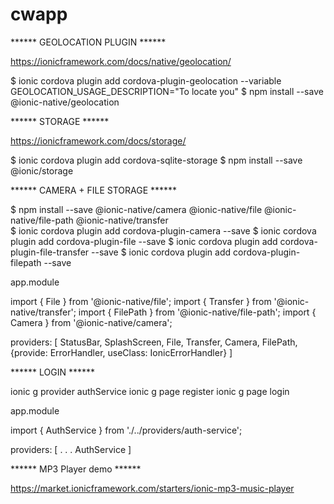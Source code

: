 # cwapp


****** GEOLOCATION PLUGIN ******

https://ionicframework.com/docs/native/geolocation/

$ ionic cordova plugin add cordova-plugin-geolocation --variable GEOLOCATION_USAGE_DESCRIPTION="To locate you"
$ npm install --save @ionic-native/geolocation


****** STORAGE ******

https://ionicframework.com/docs/storage/

$ ionic cordova plugin add cordova-sqlite-storage
$ npm install --save @ionic/storage


****** CAMERA + FILE STORAGE ******

$ npm install --save @ionic-native/camera @ionic-native/file @ionic-native/file-path @ionic-native/transfer <br />
$ ionic cordova plugin add cordova-plugin-camera --save
$ ionic cordova plugin add cordova-plugin-file --save
$ ionic cordova plugin add cordova-plugin-file-transfer --save
$ ionic cordova plugin add cordova-plugin-filepath --save

app.module

import { File } from '@ionic-native/file';
import { Transfer } from '@ionic-native/transfer';
import { FilePath } from '@ionic-native/file-path';
import { Camera } from '@ionic-native/camera';

providers: [
    StatusBar,
    SplashScreen,
    File,
    Transfer,
    Camera,
    FilePath,
    {provide: ErrorHandler, useClass: IonicErrorHandler}
  ]

****** LOGIN ******

ionic g provider authService
ionic g page register
ionic g page login

app.module

import { AuthService } from './../providers/auth-service';

providers: [
    .
    .
    .
    AuthService
  ]



****** MP3 Player demo ******

https://market.ionicframework.com/starters/ionic-mp3-music-player
